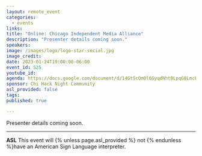 ```yaml
---
layout: remote_event
categories:
  - events
links: 
title: "Online: Chicago Independent Media Alliance"
description: "Presenter details coming soon."
speakers:
image: /images/logo/logo-star-social.jpg
image_credit:
date: 2023-01-24T19:00:00-06:00
event_id: 525
youtube_id: 
agenda: https://docs.google.com/document/d/14GtScQm0l6GyqdNht0LpqG8LmcEF7i3COjNJ06PaTj8/edit#
sponsor: Chi Hack Night Community
asl_provided: false
tags: 
published: true

---
```


Presenter details coming soon.

---

**ASL** This event will {% unless page.asl_provided %} not {% endunless %}have an American Sign Language interpreter.
